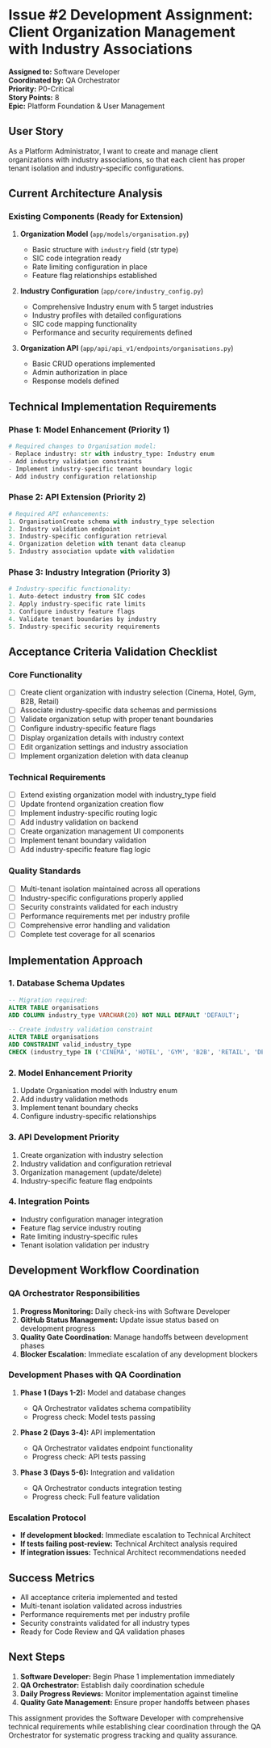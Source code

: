 # Issue #2 Development Assignment: Client Organization Management with Industry Associations

**Assigned to:** Software Developer  
**Coordinated by:** QA Orchestrator  
**Priority:** P0-Critical  
**Story Points:** 8  
**Epic:** Platform Foundation & User Management  

## User Story
As a Platform Administrator, I want to create and manage client organizations with industry associations, so that each client has proper tenant isolation and industry-specific configurations.

## Current Architecture Analysis

### Existing Components (Ready for Extension)
1. **Organization Model** (`app/models/organisation.py`)
   - Basic structure with `industry` field (str type)
   - SIC code integration ready
   - Rate limiting configuration in place
   - Feature flag relationships established

2. **Industry Configuration** (`app/core/industry_config.py`)
   - Comprehensive Industry enum with 5 target industries
   - Industry profiles with detailed configurations
   - SIC code mapping functionality
   - Performance and security requirements defined

3. **Organization API** (`app/api/api_v1/endpoints/organisations.py`)
   - Basic CRUD operations implemented
   - Admin authorization in place
   - Response models defined

## Technical Implementation Requirements

### Phase 1: Model Enhancement (Priority 1)
```python
# Required changes to Organisation model:
- Replace industry: str with industry_type: Industry enum
- Add industry validation constraints
- Implement industry-specific tenant boundary logic
- Add industry configuration relationship
```

### Phase 2: API Extension (Priority 2)
```python
# Required API enhancements:
1. OrganisationCreate schema with industry_type selection
2. Industry validation endpoint
3. Industry-specific configuration retrieval
4. Organization deletion with tenant data cleanup
5. Industry association update with validation
```

### Phase 3: Industry Integration (Priority 3)
```python
# Industry-specific functionality:
1. Auto-detect industry from SIC codes
2. Apply industry-specific rate limits
3. Configure industry feature flags
4. Validate tenant boundaries by industry
5. Industry-specific security requirements
```

## Acceptance Criteria Validation Checklist

### Core Functionality
- [ ] Create client organization with industry selection (Cinema, Hotel, Gym, B2B, Retail)
- [ ] Associate industry-specific data schemas and permissions
- [ ] Validate organization setup with proper tenant boundaries
- [ ] Configure industry-specific feature flags
- [ ] Display organization details with industry context
- [ ] Edit organization settings and industry association
- [ ] Implement organization deletion with data cleanup

### Technical Requirements
- [ ] Extend existing organization model with industry_type field
- [ ] Update frontend organization creation flow
- [ ] Implement industry-specific routing logic
- [ ] Add industry validation on backend
- [ ] Create organization management UI components
- [ ] Implement tenant boundary validation
- [ ] Add industry-specific feature flag logic

### Quality Standards
- [ ] Multi-tenant isolation maintained across all operations
- [ ] Industry-specific configurations properly applied
- [ ] Security constraints validated for each industry
- [ ] Performance requirements met per industry profile
- [ ] Comprehensive error handling and validation
- [ ] Complete test coverage for all scenarios

## Implementation Approach

### 1. Database Schema Updates
```sql
-- Migration required:
ALTER TABLE organisations 
ADD COLUMN industry_type VARCHAR(20) NOT NULL DEFAULT 'DEFAULT';

-- Create industry validation constraint
ALTER TABLE organisations 
ADD CONSTRAINT valid_industry_type 
CHECK (industry_type IN ('CINEMA', 'HOTEL', 'GYM', 'B2B', 'RETAIL', 'DEFAULT'));
```

### 2. Model Enhancement Priority
1. Update Organisation model with Industry enum
2. Add industry validation methods
3. Implement tenant boundary checks
4. Configure industry-specific relationships

### 3. API Development Priority
1. Create organization with industry selection
2. Industry validation and configuration retrieval
3. Organization management (update/delete)
4. Industry-specific feature flag endpoints

### 4. Integration Points
- Industry configuration manager integration
- Feature flag service industry routing
- Rate limiting industry-specific rules
- Tenant isolation validation per industry

## Development Workflow Coordination

### QA Orchestrator Responsibilities
1. **Progress Monitoring:** Daily check-ins with Software Developer
2. **GitHub Status Management:** Update issue status based on development progress
3. **Quality Gate Coordination:** Manage handoffs between development phases
4. **Blocker Escalation:** Immediate escalation of any development blockers

### Development Phases with QA Coordination
1. **Phase 1 (Days 1-2):** Model and database changes
   - QA Orchestrator validates schema compatibility
   - Progress check: Model tests passing
   
2. **Phase 2 (Days 3-4):** API implementation
   - QA Orchestrator validates endpoint functionality
   - Progress check: API tests passing
   
3. **Phase 3 (Days 5-6):** Integration and validation
   - QA Orchestrator conducts integration testing
   - Progress check: Full feature validation

### Escalation Protocol
- **If development blocked:** Immediate escalation to Technical Architect
- **If tests failing post-review:** Technical Architect analysis required
- **If integration issues:** Technical Architect recommendations needed

## Success Metrics
- All acceptance criteria implemented and tested
- Multi-tenant isolation validated across industries
- Performance requirements met per industry profile
- Security constraints validated for all industry types
- Ready for Code Review and QA validation phases

## Next Steps
1. **Software Developer:** Begin Phase 1 implementation immediately
2. **QA Orchestrator:** Establish daily coordination schedule
3. **Daily Progress Reviews:** Monitor implementation against timeline
4. **Quality Gate Management:** Ensure proper handoffs between phases

This assignment provides the Software Developer with comprehensive technical requirements while establishing clear coordination through the QA Orchestrator for systematic progress tracking and quality assurance.